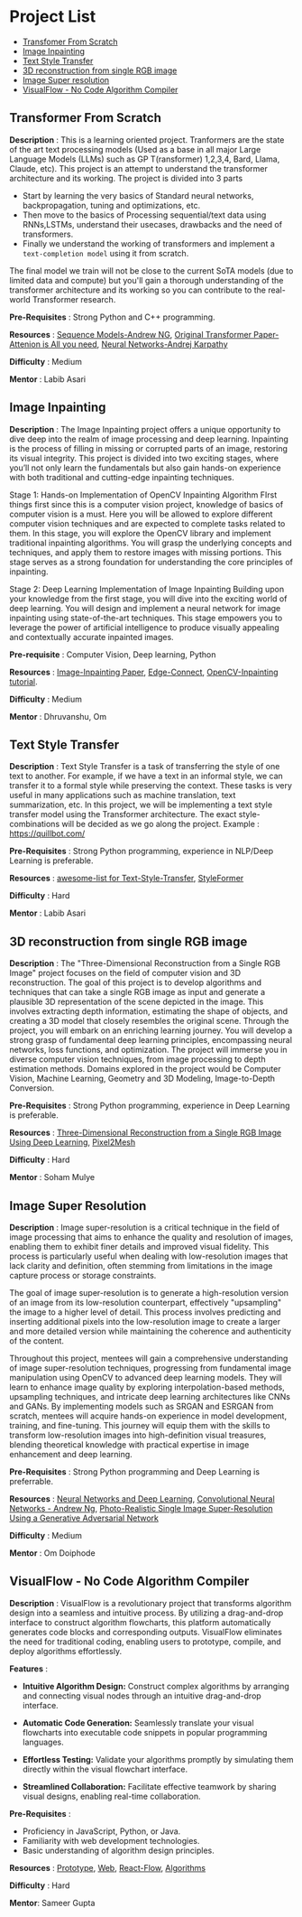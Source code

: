 # Project List

- [Transfomer From Scratch](#transformer-from-scratch)
- [Image Inpainting](#image-inpainting)
- [Text Style Transfer](#text-style-transfer)
- [3D reconstruction from single RGB image](#3d-reconstruction-from-single-rgb-image)
- [Image Super resolution](#image-super-resolution)
- [VisualFlow - No Code Algorithm Compiler](#visualflow---no-code-algorithm-compiler)

## Transformer From Scratch

**Description** : This is a learning oriented project. Tranformers are the state of the art text processing models (Used as a base in all major Large Language Models (LLMs) such as GP T(ransformer) 1,2,3,4, Bard, Llama, Claude, etc). This project is an attempt to understand the transformer architecture and its working. The project is divided into 3 parts

- Start by learning the very basics of Standard neural networks, backpropagation, tuning and optimizations, etc.
- Then move to the basics of Processing sequential/text data using RNNs,LSTMs, understand their usecases, drawbacks and the need of transformers.
- Finally we understand the working of transformers and implement a `text-completion model` using it from scratch.

The final model we train will not be close to the current SoTA models (due to limited data and compute) but you'll gain a thorough understanding of the transformer architecture and its working so you can contribute to the real-world Transformer research.

**Pre-Requisites** : Strong Python and C++ programming.

**Resources** : [Sequence Models-Andrew NG](https://www.coursera.org/learn/nlp-sequence-models/), [Original Transformer Paper-Attenion is All you need](https://arxiv.org/abs/1706.03762), [Neural Networks-Andrej Karpathy](https://www.youtube.com/playlist?list=PLAqhIrjkxbuWI23v9cThsA9GvCAUhRvKZ)

**Difficulty** : Medium

**Mentor** : Labib Asari

## Image Inpainting

**Description** : The Image Inpainting project offers a unique opportunity to dive deep into the realm of image processing and deep learning. Inpainting is the process of filling in missing or corrupted parts of an image, restoring its visual integrity. This project is divided into two exciting stages, where you’ll not only learn the fundamentals but also gain hands-on experience with both traditional and cutting-edge inpainting techniques.

Stage 1: Hands-on Implementation of OpenCV Inpainting Algorithm
FIrst things first since this is a computer vision project, knowledge of basics of computer vision is a must. Here you will be allowed to explore different computer vision techniques and are expected to complete tasks related to them. In this stage, you will explore the OpenCV library and implement traditional inpainting algorithms. You will grasp the underlying concepts and techniques, and apply them to restore images with missing portions. This stage serves as a strong foundation for understanding the core principles of inpainting.

Stage 2: Deep Learning Implementation of Image Inpainting
Building upon your knowledge from the first stage, you will dive into the exciting world of deep learning. You will design and implement a neural network for image inpainting using state-of-the-art techniques. This stage empowers you to leverage the power of artificial intelligence to produce visually appealing and contextually accurate inpainted images.

**Pre-requisite** : Computer Vision, Deep learning, Python

**Resources** : [Image-Inpainting Paper](https://arxiv.org/pdf/2104.01431.pdf), [Edge-Connect](https://github.com/knazeri/edge-connect), [OpenCV-Inpainting tutorial](https://docs.opencv.org/3.4/df/d3d/tutorial_py_inpainting.html).

**Difficulty** : Medium

**Mentor** : Dhruvanshu, Om

## Text Style Transfer

**Description** : Text Style Transfer is a task of transferring the style of one text to another. For example, if we have a text in an informal style, we can transfer it to a formal style while preserving the context. These tasks is very useful in many applications such as machine translation, text summarization, etc.
In this project, we will be implementing a text style transfer model using the Transformer architecture. The exact style-combinations will be decided as we go along the project.
Example : https://quillbot.com/

**Pre-Requisites** : Strong Python programming, experience in NLP/Deep Learning is preferable.

**Resources** : [awesome-list for Text-Style-Transfer](https://github.com/jiangqn/Text-Style-Transfer), [StyleFormer](https://github.com/PrithivirajDamodaran/Styleformer)

**Difficulty** : Hard

**Mentor** : Labib Asari

## 3D reconstruction from single RGB image

**Description** : The "Three-Dimensional Reconstruction from a Single RGB Image" project focuses on the field of computer vision and 3D reconstruction. The goal of this project is to develop algorithms and techniques that can take a single RGB image as input and generate a plausible 3D representation of the scene depicted in the image. This involves extracting depth information, estimating the shape of objects, and creating a 3D model that closely resembles the original scene. Through the project, you will embark on an enriching learning journey. You will develop a strong grasp of fundamental deep learning principles, encompassing neural networks, loss functions, and optimization. The project will immerse you in diverse computer vision techniques, from image processing to depth estimation methods. Domains explored in the project would be Computer Vision, Machine Learning, Geometry and 3D Modeling, Image-to-Depth Conversion.

**Pre-Requisites** : Strong Python programming, experience in Deep Learning is preferable.

**Resources** : [Three-Dimensional Reconstruction from a Single RGB Image
Using Deep Learning](https://www.mdpi.com/2313-433X/8/9/225), [Pixel2Mesh](https://github.com/nywang16/Pixel2Mesh/tree/master)

**Difficulty** : Hard

**Mentor** : Soham Mulye

## Image Super Resolution

**Description** : Image super-resolution is a critical technique in the field of image processing that aims to enhance the quality and resolution of images, enabling them to exhibit finer details and improved visual fidelity. This process is particularly useful when dealing with low-resolution images that lack clarity and definition, often stemming from limitations in the image capture process or storage constraints.

The goal of image super-resolution is to generate a high-resolution version of an image from its low-resolution counterpart, effectively "upsampling" the image to a higher level of detail. This process involves predicting and inserting additional pixels into the low-resolution image to create a larger and more detailed version while maintaining the coherence and authenticity of the content.

Throughout this project, mentees will gain a comprehensive understanding of image super-resolution techniques, progressing from fundamental image manipulation using OpenCV to advanced deep learning models. They will learn to enhance image quality by exploring interpolation-based methods, upsampling techniques, and intricate deep learning architectures like CNNs and GANs. By implementing models such as SRGAN and ESRGAN from scratch, mentees will acquire hands-on experience in model development, training, and fine-tuning. This journey will equip them with the skills to transform low-resolution images into high-definition visual treasures, blending theoretical knowledge with practical expertise in image enhancement and deep learning.

**Pre-Requisites** : Strong Python programming and Deep Learning is preferrable.

**Resources** : [Neural Networks and Deep Learning](https://www.coursera.org/learn/neural-networks-deep-learning?specialization=deep-learning), [Convolutional Neural Networks - Andrew Ng](https://www.coursera.org/learn/convolutional-neural-networks), [Photo-Realistic Single Image Super-Resolution Using a Generative Adversarial Network](https://arxiv.org/abs/1609.04802)

**Difficulty** : Medium

**Mentor** : Om Doiphode

## VisualFlow - No Code Algorithm Compiler

**Description** : VisualFlow is a revolutionary project that transforms algorithm design into a seamless and intuitive process. By utilizing a drag-and-drop interface to construct algorithm flowcharts, this platform automatically generates code blocks and corresponding outputs. VisualFlow eliminates the need for traditional coding, enabling users to prototype, compile, and deploy algorithms effortlessly.

**Features** :

- **Intuitive Algorithm Design:** Construct complex algorithms by arranging and connecting visual nodes through an intuitive drag-and-drop interface.

- **Automatic Code Generation:** Seamlessly translate your visual flowcharts into executable code snippets in popular programming languages.

- **Effortless Testing:** Validate your algorithms promptly by simulating them directly within the visual flowchart interface.

- **Streamlined Collaboration:** Facilitate effective teamwork by sharing visual designs, enabling real-time collaboration.

**Pre-Requisites** :

- Proficiency in JavaScript, Python, or Java.
- Familiarity with web development technologies.
- Basic understanding of algorithm design principles.

**Resources** : [Prototype](https://drive.google.com/file/d/14XOqGd7501n6yqg8mClx46blVGA9j_5E/view), [Web](https://youtube.com/playlist?list=PLf7L7Kg8_FNzwwSK7c4Dei_h3oqg3dwYc), [React-Flow](https://reactflow.dev/docs/quickstart/), [Algorithms](https://www.youtube.com/playlist?list=PLDN4rrl48XKpZkf03iYFl-O29szjTrs_O)

**Difficulty** : Hard

**Mentor**: Sameer Gupta
